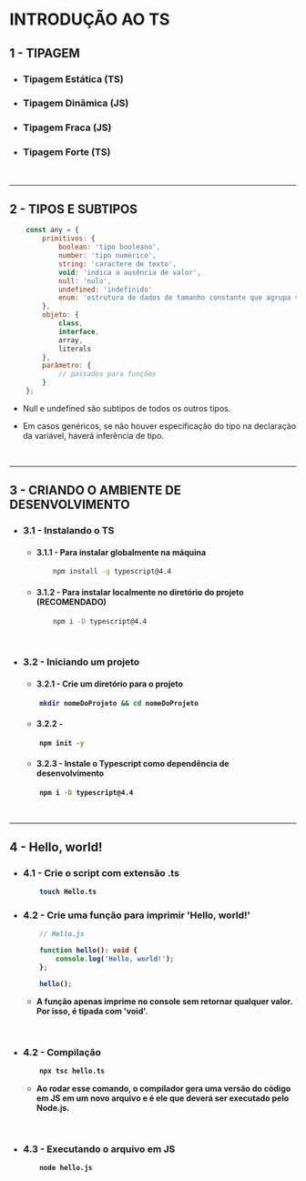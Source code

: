 # INTRODUÇÃO AO TS

## <strong>1 - TIPAGEM</strong>
- ### Tipagem Estática (TS)
- ### Tipagem Dinâmica (JS)
- ### Tipagem Fraca (JS)
- ### Tipagem Forte (TS)
<br />

<hr>

## <strong>2 - TIPOS E SUBTIPOS</strong>

```js
    const any = {
        primitivos: {
            boolean: 'tipo booleano',
            number: 'tipo numérico',
            string: 'caractere de texto',
            void: 'indica a ausência de valor',
            null: 'nulo', 
            undefined: 'indefinido'
            enum: 'estrutura de dados de tamanho constante que agrupa valores constantes',
        },
        objeto: {
            class,
            interface,
            array,
            literals
        },
        parâmetro: {
            // passados para funções
        }
    };
```
- <p> Null e undefined são subtipos de todos os outros tipos. </p>
- <p>Em casos genéricos, se não houver especificação do tipo na declaraçào da variável, haverá inferência de tipo.</p>

<br /> 

<hr>

## <strong>3 - CRIANDO O AMBIENTE DE DESENVOLVIMENTO</strong>
- ### <strong>3.1 - Instalando o TS</strong>
    - #### <strong>3.1.1 - Para instalar globalmente na máquina</strong>

        ```sh
            npm install -g typescript@4.4
        ```

    - #### <strong>3.1.2 - Para instalar localmente no diretório do projeto (RECOMENDADO)</strong>
        ```sh
            npm i -D typescript@4.4
        ```
     <br />

- ### <strong>3.2 - Iniciando um projeto</strong>
    - #### <strong>3.2.1 - Crie um diretório para o projeto
    ```sh
        mkdir nomeDoProjeto && cd nomeDoProjeto
    ```

    - #### <strong>3.2.2 - </strong>
    
    ```sh
        npm init -y
    ```

    - #### <strong>3.2.3 - Instale o Typescript como dependência de desenvolvimento</strong>
    
    ```sh
        npm i -D typescript@4.4
    ```
    <br />

<hr>

## <strong>4 - Hello, world!</strong> 
- ### <strong>4.1 - Crie o script com extensão .ts</strong>

    ```sh
        touch Hello.ts 
    ```

- ### <strong>4.2 - Crie uma função para imprimir 'Hello, world!'</strong>
    ```ts
        // Hello.js

        function hello(): void {
            console.log('Hello, world!');
        };

        hello();
    ```
    -  <p> A função apenas imprime no console sem retornar qualquer valor. <br />Por isso, é tipada com 'void'.</p>
    <br />

- ### <strong>4.2 - Compilação</strong>

    ```sh
        npx tsc hello.ts
    ```

    - Ao rodar esse comando, o compilador gera uma versão do código em JS em um novo arquivo e é ele que deverá ser executado pelo Node.js. 

<br />

- ### <strong>4.3 - Executando o arquivo em JS</strong>
    ```sh
        node hello.js
    ```
    